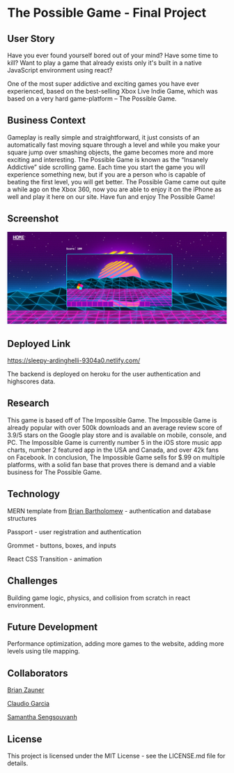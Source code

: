 # The Possible Game - Final Project

## User Story

Have you ever found yourself bored out of your mind? Have some time to kill? Want to play a game that already exists only it's built in a native JavaScript environment using react? 

One of the most super addictive and exciting games you have ever experienced, based on the best-selling Xbox Live Indie Game, which was based on a very hard game-platform – The Possible Game. 

## Business Context

Gameplay is really simple and straightforward, it just consists of an automatically fast moving square through a level and while you make your square jump over smashing objects, the game becomes more and more exciting and interesting. The Possible Game is known as the “Insanely Addictive” side scrolling game. Each time you start the game you will experience something new, but if you are a person who is capable of beating the first level, you will get better. The Possible Game came out quite a while ago on the Xbox 360, now you are able to enjoy it on the iPhone as well and play it here on our site. Have fun and enjoy The Possible Game!

## Screenshot

<img src="./public/images/screenshot.png">

## Deployed Link 

https://sleepy-ardinghelli-9304a0.netlify.com/

The backend is deployed on heroku for the user authentication and highscores data.

## Research
This game is based off of The Impossible Game. The Impossible Game is already popular with over 500k downloads and an average review score of 3.9/5 stars on the Google play store and is available on mobile, console, and PC. The Impossible Game is currently number 5 in the iOS store music app charts, number 2 featured app in the USA and Canada, and over 42k fans on Facebook. In conclusion, The Impossible Game sells for $.99 on multiple platforms, with a solid fan base that proves there is demand and a viable business for The Possible Game.

## Technology

MERN template from <a href="https://github.com/bcbrian">Brian Bartholomew</a> - authentication and database structures

Passport - user registration and authentication

Grommet - buttons, boxes, and inputs

React CSS Transition - animation

## Challenges

Building game logic, physics, and collision from scratch in react environment.

## Future Development

Performance optimization, adding more games to the website, adding more levels using tile mapping.

## Collaborators

<a href="https://github.com/binrz00">Brian Zauner</a>

<a href="https://github.com/Claudegarcia">Claudio Garcia</a>

<a href="https://github.com/samanthasengsouvanh">Samantha Sengsouvanh</a>

## License

This project is licensed under the MIT License - see the LICENSE.md file for details.
